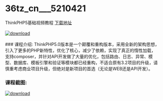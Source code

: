 # 36tz_cn___5210421
ThinkPHP5基础视频教程
[下载地址](http://www.36tz.cn/article/5210421 "下载地址")
<br/></br>[![download](http://36tz.cn/muke_img/2020_02_1-87-300x133.png "下载地址")](http://www.36tz.cn/article/5210421 "下载地址")
<br/></br>### 课程介绍:
ThinkPHP5.0版本是一个颠覆和重构版本，采用全新的架构思想，引入了更多的PHP新特性，优化了核心，减少了依赖，实现了真正的惰性加载，支持composer，并针对API开发做了大量的优化，包括路由、日志、异常、模型、数据库、模板引擎和验证等模块都已经重构，不适合原有3.2项目的升级，请慎重考虑商业项目升级，但绝对是新项目的首选（无论是WEB还是API开发）。

### 课程截图:
[![download](http://36tz.cn/muke_img/2020_02_11-84.png "下载地址")](http://www.36tz.cn/article/5210421 "下载地址")
